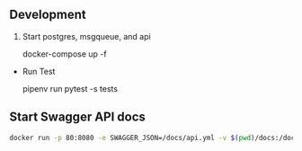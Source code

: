 ## Development

1. Start postgres, msgqueue, and api


    docker-compose up -f
    

* Run Test


    pipenv run pytest -s tests 


## Start Swagger API docs

```bash
docker run -p 80:8080 -e SWAGGER_JSON=/docs/api.yml -v $(pwd)/docs:/docs swaggerapi/swagger-ui
```